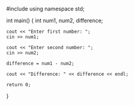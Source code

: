  
#include<iostream>
using namespace std;

int main() {
    int num1, num2, difference;

    cout << "Enter first number: ";
    cin >> num1;

    cout << "Enter second number: ";
    cin >> num2;

    difference = num1 - num2;

    cout << "Difference: " << difference << endl;

    return 0;
}
